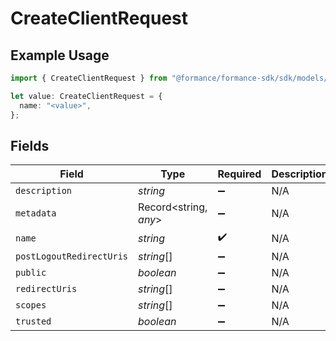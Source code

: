 # CreateClientRequest

## Example Usage

```typescript
import { CreateClientRequest } from "@formance/formance-sdk/sdk/models/shared";

let value: CreateClientRequest = {
  name: "<value>",
};
```

## Fields

| Field                    | Type                     | Required                 | Description              |
| ------------------------ | ------------------------ | ------------------------ | ------------------------ |
| `description`            | *string*                 | :heavy_minus_sign:       | N/A                      |
| `metadata`               | Record<string, *any*>    | :heavy_minus_sign:       | N/A                      |
| `name`                   | *string*                 | :heavy_check_mark:       | N/A                      |
| `postLogoutRedirectUris` | *string*[]               | :heavy_minus_sign:       | N/A                      |
| `public`                 | *boolean*                | :heavy_minus_sign:       | N/A                      |
| `redirectUris`           | *string*[]               | :heavy_minus_sign:       | N/A                      |
| `scopes`                 | *string*[]               | :heavy_minus_sign:       | N/A                      |
| `trusted`                | *boolean*                | :heavy_minus_sign:       | N/A                      |